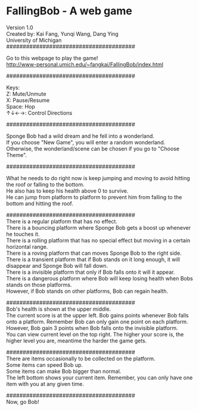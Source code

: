 # FallingBob - A web game     
Version 1.0     
Created by: Kai Fang, Yunqi Wang, Dang Ying     
University of Michigan     
#######################################     

Go to this webpage to play the game!     
http://www-personal.umich.edu/~fangkai/FallingBob/index.html    

####################################### 

Keys:     
Z: Mute/Unmute     
X: Pause/Resume     
Space: Hop     
↑↓←→: Control Directions     

#######################################     

Sponge Bob had a wild dream and he fell into a wonderland.     
If you choose "New Game", you will enter a random wonderland.     
Otherwise, the wonderland/scene can be chosen if you go to "Choose Theme".     

#######################################     

What he needs to do right now is keep jumping and moving to avoid hitting the roof or falling to the bottom.     
He also has to keep his health above 0 to survive.     
He can jump from platform to platform to prevent him from falling to the bottom and hitting the roof.     

#######################################     
There is a regular platform that has no effect.     
There is a bouncing platform where Sponge Bob gets a boost up whenever he touches it.     
There is a rolling platform that has no special effect but moving in a certain horizontal range.     
There is a roving platform that can moves Sponge Bob to the right side.     
There is a transient platform that if Bob stands on it long enough, it will disappear and Sponge Bob will fall down.     
There is a invisible platform that only if Bob falls onto it will it appear.     
There is a dangerous platform where Bob will keep losing health when Bobs stands on those platforms.     
However, if Bob stands on other platforms, Bob can regain health.     
			
#######################################	     	
Bob's health is shown at the upper middle.     
The current score is at the upper left. Bob gains points whenever Bob falls onto a platform. Remember Bob can only gain one point on each platform.     
However, Bob gain 3 points when Bob falls onto the invisible platform.     
You can view current level on the top right. The higher your score is, the higher level you are, meantime the harder the game gets.     

#######################################		     		
There are items occasionally to be collected on the platform.     
Some items can speed Bob up.     
Some items can make Bob bigger than normal.     
The left bottom shows your current item. Remember, you can only have one item with you at any given time.     

#######################################     
Now, go Bob!	     
